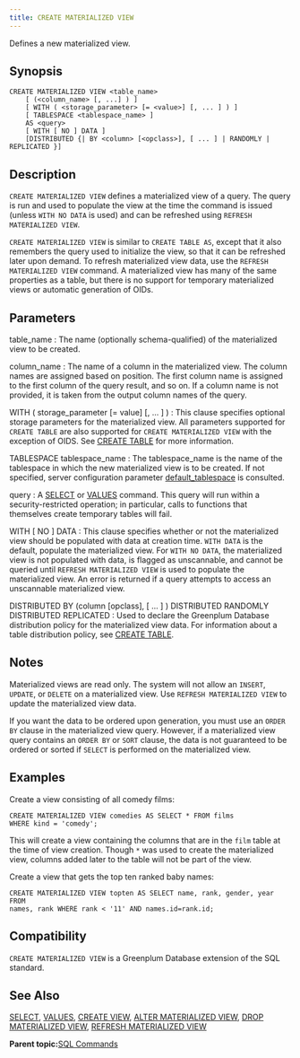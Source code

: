 ```yaml
---
title: CREATE MATERIALIZED VIEW 
---
```


Defines a new materialized view.

## <a id="section1"></a>Synopsis 

``` {#sql_command_synopsis}
CREATE MATERIALIZED VIEW <table_name>
    [ (<column_name> [, ...] ) ]
    [ WITH ( <storage_parameter> [= <value>] [, ... ] ) ]
    [ TABLESPACE <tablespace_name> ]
    AS <query>
    [ WITH [ NO ] DATA ]
    [DISTRIBUTED {| BY <column> [<opclass>], [ ... ] | RANDOMLY | REPLICATED }]
```

## <a id="section3"></a>Description 

`CREATE MATERIALIZED VIEW` defines a materialized view of a query. The query is run and used to populate the view at the time the command is issued \(unless `WITH NO DATA` is used\) and can be refreshed using `REFRESH MATERIALIZED VIEW`.

`CREATE MATERIALIZED VIEW` is similar to `CREATE TABLE AS`, except that it also remembers the query used to initialize the view, so that it can be refreshed later upon demand. To refresh materialized view data, use the `REFRESH MATERIALIZED VIEW` command. A materialized view has many of the same properties as a table, but there is no support for temporary materialized views or automatic generation of OIDs.

## <a id="section4"></a>Parameters 

table\_name
:   The name \(optionally schema-qualified\) of the materialized view to be created.

column\_name
:   The name of a column in the materialized view. The column names are assigned based on position. The first column name is assigned to the first column of the query result, and so on. If a column name is not provided, it is taken from the output column names of the query.

WITH \( storage\_parameter \[= value\] \[, ... \] \)
:   This clause specifies optional storage parameters for the materialized view. All parameters supported for `CREATE TABLE` are also supported for `CREATE MATERIALIZED VIEW` with the exception of OIDS. See [CREATE TABLE](CREATE_TABLE.html) for more information.

TABLESPACE tablespace\_name
:   The tablespace\_name is the name of the tablespace in which the new materialized view is to be created. If not specified, server configuration parameter [default\_tablespace](../config_params/guc-list.html) is consulted.

query
:   A [SELECT](SELECT.html) or [VALUES](VALUES.html) command. This query will run within a security-restricted operation; in particular, calls to functions that themselves create temporary tables will fail.

WITH \[ NO \] DATA
:   This clause specifies whether or not the materialized view should be populated with data at creation time. `WITH DATA` is the default, populate the materialized view. For `WITH NO DATA`, the materialized view is not populated with data, is flagged as unscannable, and cannot be queried until `REFRESH MATERIALIZED VIEW` is used to populate the materialized view. An error is returned if a query attempts to access an unscannable materialized view.

DISTRIBUTED BY \(column \[opclass\], \[ ... \] \)
DISTRIBUTED RANDOMLY
DISTRIBUTED REPLICATED
:   Used to declare the Greenplum Database distribution policy for the materialized view data. For information about a table distribution policy, see [CREATE TABLE](CREATE_TABLE.html).

## <a id="section5"></a>Notes 

Materialized views are read only. The system will not allow an `INSERT`, `UPDATE`, or `DELETE` on a materialized view. Use `REFRESH MATERIALIZED VIEW` to update the materialized view data.

If you want the data to be ordered upon generation, you must use an `ORDER BY` clause in the materialized view query. However, if a materialized view query contains an `ORDER BY` or `SORT` clause, the data is not guaranteed to be ordered or sorted if `SELECT` is performed on the materialized view.

## <a id="section6"></a>Examples 

Create a view consisting of all comedy films:

```
CREATE MATERIALIZED VIEW comedies AS SELECT * FROM films 
WHERE kind = 'comedy';
```

This will create a view containing the columns that are in the `film` table at the time of view creation. Though `*` was used to create the materialized view, columns added later to the table will not be part of the view.

Create a view that gets the top ten ranked baby names:

```
CREATE MATERIALIZED VIEW topten AS SELECT name, rank, gender, year FROM 
names, rank WHERE rank < '11' AND names.id=rank.id;
```

## <a id="section7"></a>Compatibility 

`CREATE MATERIALIZED VIEW` is a Greenplum Database extension of the SQL standard.

## <a id="section8"></a>See Also 

[SELECT](SELECT.html), [VALUES](VALUES.html), [CREATE VIEW](CREATE_VIEW.html), [ALTER MATERIALIZED VIEW](ALTER_MATERIALIZED_VIEW.html), [DROP MATERIALIZED VIEW](DROP_MATERIALIZED_VIEW.html), [REFRESH MATERIALIZED VIEW](REFRESH_MATERIALIZED_VIEW.html)

**Parent topic:**[SQL Commands](../sql_commands/sql_ref.html)

